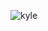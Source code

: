 <img src=https://user-images.githubusercontent.com/99726297/154061453-3b950171-4ab6-425e-94db-c24bd966b36e.png alt="kyle"></img>
